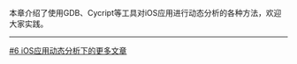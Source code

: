 本章介绍了使用GDB、Cycript等工具对iOS应用进行动态分析的各种方法，欢迎大家实践。





***
[#6 iOS应用动态分析下的更多文章](http://security.ios-wiki.com/issue-6/)

